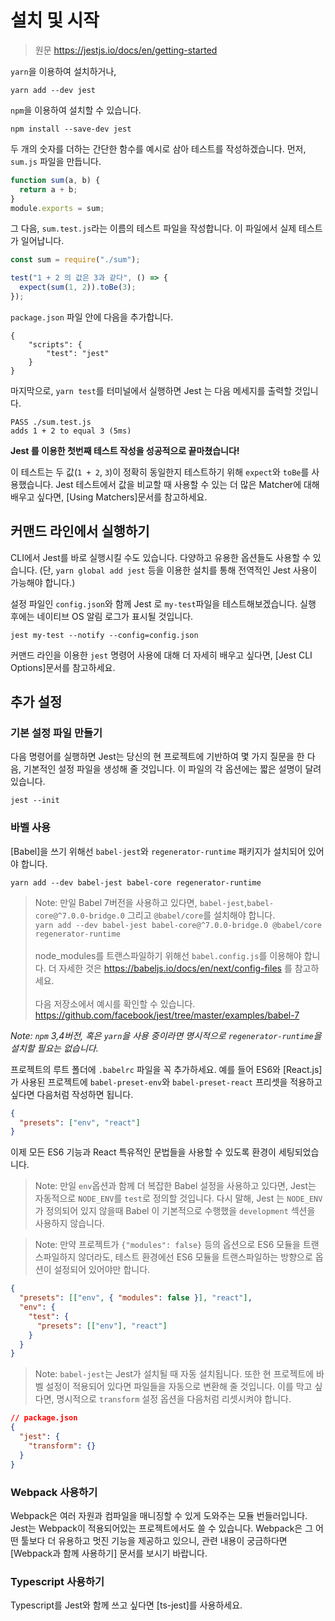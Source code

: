 # 설치 및 시작

> 원문 https://jestjs.io/docs/en/getting-started

`yarn`을 이용하여 설치하거나,

```
yarn add --dev jest
```

`npm`을 이용하여 설치할 수 있습니다.

```
npm install --save-dev jest
```

두 개의 숫자를 더하는 간단한 함수를 예시로 삼아 테스트를 작성하겠습니다. 먼저, `sum.js` 파일을 만듭니다.

```js
function sum(a, b) {
  return a + b;
}
module.exports = sum;
```

그 다음, `sum.test.js`라는 이름의 테스트 파일을 작성합니다. 이 파일에서 실제 테스트가 일어납니다.

```js
const sum = require("./sum");

test("1 + 2 의 값은 3과 같다", () => {
  expect(sum(1, 2)).toBe(3);
});
```

`package.json` 파일 안에 다음을 추가합니다.

```
{
    "scripts": {
        "test": "jest"
    }
}
```

마지막으로, `yarn test`를 터미널에서 실행하면 Jest 는 다음 메세지를 출력할 것입니다.

```
PASS ./sum.test.js
adds 1 + 2 to equal 3 (5ms)
```

**Jest 를 이용한 첫번째 테스트 작성을 성공적으로 끝마쳤습니다!**

이 테스트는 두 값(`1 + 2`, `3`)이 정확히 동일한지 테스트하기 위해 `expect`와 `toBe`를 사용했습니다. Jest 테스트에서 값을 비교할 때 사용할 수 있는 더 많은 Matcher에 대해 배우고 싶다면, [Using Matchers]문서를 참고하세요.

## 커맨드 라인에서 실행하기

CLI에서 Jest를 바로 실행시킬 수도 있습니다. 다양하고 유용한 옵션들도 사용할 수 있습니다. (단, `yarn global add jest` 등을 이용한 설치를 통해 전역적인 Jest 사용이 가능해야 합니다.)

설정 파일인 `config.json`와 함께 Jest 로 `my-test`파일을 테스트해보겠습니다. 실행 후에는 네이티브 OS 알림 로그가 표시될 것입니다.

```
jest my-test --notify --config=config.json
```

커맨드 라인을 이용한 `jest` 명령어 사용에 대해 더 자세히 배우고 싶다면, [Jest CLI Options]문서를 참고하세요.

## 추가 설정

### 기본 설정 파일 만들기

다음 명령어를 실행하면 Jest는 당신의 현 프로젝트에 기반하여 몇 가지 질문을 한 다음, 기본적인 설정 파일을 생성해 줄 것입니다. 이 파일의 각 옵션에는 짧은 설명이 달려 있습니다.

```
jest --init
```

### 바벨 사용

[Babel]을 쓰기 위해선 `babel-jest`와 `regenerator-runtime` 패키지가 설치되어 있어야 합니다.

```
yarn add --dev babel-jest babel-core regenerator-runtime
```

> Note: 만일 Babel 7버전을 사용하고 있다면, `babel-jest`,`babel-core@^7.0.0-bridge.0` 그리고 `@babel/core`를 설치해야 합니다. <br>`yarn add --dev babel-jest babel-core@^7.0.0-bridge.0 @babel/core regenerator-runtime`<br><br>node_modules를 트랜스파일하기 위해선 `babel.config.js`를 이용해야 합니다. 더 자세한 것은 https://babeljs.io/docs/en/next/config-files 를 참고하세요.<br><br> 다음 저장소에서 예시를 확인할 수 있습니다. https://github.com/facebook/jest/tree/master/examples/babel-7

_Note: `npm` 3,4버전, 혹은 `yarn`을 사용 중이라면 명시적으로 `regenerator-runtime`을 설치할 필요는 없습니다._

프로젝트의 루트 폴더에 `.babelrc` 파일을 꼭 추가하세요. 예를 들어 ES6와 [React.js]가 사용된 프로젝트에 `babel-preset-env`와 `babel-preset-react` 프리셋을 적용하고 싶다면 다음처럼 작성하면 됩니다.

```json
{
  "presets": ["env", "react"]
}
```

이제 모든 ES6 기능과 React 특유적인 문법들을 사용할 수 있도록 환경이 세팅되었습니다.

> Note: 만일 `env`옵션과 함께 더 복잡한 Babel 설정을 사용하고 있다면, Jest는 자동적으로 `NODE_ENV`를 `test`로 정의할 것입니다. 다시 말해, Jest 는 `NODE_ENV`가 정의되어 있지 않을때 Babel 이 기본적으로 수행했을 `development` 섹션을 사용하지 않습니다.

> Note: 만약 프로젝트가 `{"modules": false}` 등의 옵션으로 ES6 모듈을 트랜스파일하지 않더라도, 테스트 환경에선 ES6 모듈을 트랜스파일하는 방향으로 옵션이 설정되어 있어야만 합니다.

```json
{
  "presets": [["env", { "modules": false }], "react"],
  "env": {
    "test": {
      "presets": [["env"], "react"]
    }
  }
}
```

> Note: `babel-jest`는 Jest가 설치될 때 자동 설치됩니다. 또한 현 프로젝트에 바벨 설정이 적용되어 있다면 파일들을 자동으로 변환해 줄 것입니다. 이를 막고 싶다면, 명시적으로 `transform` 설정 옵션을 다음처럼 리셋시켜야 합니다.

```json
// package.json
{
  "jest": {
    "transform": {}
  }
}
```

### Webpack 사용하기

Webpack은 여러 자원과 컴파일을 매니징할 수 있게 도와주는 모듈 번들러입니다. Jest는 Webpack이 적용되어있는 프로젝트에서도 쓸 수 있습니다. Webpack은 그 어떤 툴보다 더 유용하고 멋진 기능을 제공하고 있으니, 관련 내용이 궁금하다면 [Webpack과 함께 사용하기] 문서를 보시기 바랍니다.

### Typescript 사용하기

Typescript를 Jest와 함께 쓰고 싶다면 [ts-jest]를 사용하세요.
